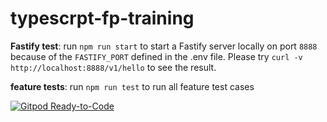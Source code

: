 # typescrpt-fp-training

**Fastify test**: run `npm run start` to start a Fastify server locally on port `8888` because of the `FASTIFY_PORT` defined in the .env file. Please try `curl -v http://localhost:8888/v1/hello` to see the result.

**feature tests**: run `npm run test` to run all feature test cases

[![Gitpod Ready-to-Code](https://img.shields.io/badge/Gitpod-ready--to--code-blue?logo=gitpod)](https://gitpod.io/#https://github.com/forthy/typescrpt-fp-training)
